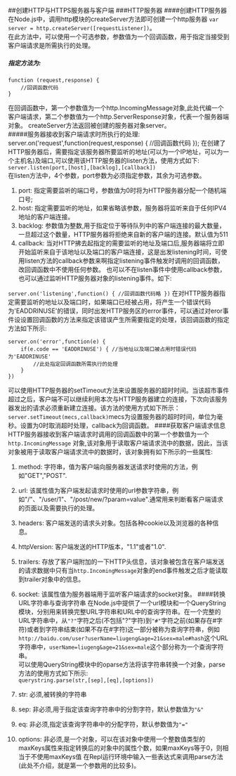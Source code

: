 
##创建HTTP与HTTPS服务器与客户端
###HTTP服务器
####创建HTTP服务器
在Node.js中，调用http模块的createServer方法即可创建一个http服务器 `var server = http.createServer([requestListener])`。<br/>
在此方法中，可以使用一个可选参数，参数值为一个回调函数，用于指定当接受到客户端请求是所需执行的处理。
##### 指定方法为:<br/>

    function (request,response) {
        //回调函数代码
    }
在回调函数中，第一个参数值为一个http.IncomingMessage对象,此处代编一个客户端请求，第二个参数值为一个http.ServerResponse对象，代表一个服务器端对象。
createServer方法返回被创建的服务器对象server。<br/>
#####服务器接收到客户端请求时所执行的处理:
    server.on('request',function(request,response) {
        //回调函数代码
    });
在创建了HTTP服务器后，需要指定该服务器所要监听的地址(可以为一个IP地址，可以为一个主机名)及端口,可以使用该HTTP服务器的listen方法，使用方式如下:<br/>
`server.listen(port,[host],[backlog],[callback])`<br/>
在listen方法中，4个参数，port参数为必须指定参数，其余为可选参数。<br/>

1. port: 指定需要监听的端口号，参数值为0时将为HTTP服务器分配一个随机端口号;
2. host: 指定需要监听的地址，如果省略该参数，服务器将监听来自于任何IPV4地址的客户端连接。
3. backlog: 参数值为整数,用于指定位于等待队列中的客户端连接的最大数量，一旦超过这个数量，HTTP服务器将拒绝来自新的客户端的连接。默认值为511
4. callback: 当对HTTP拂去起指定的需要监听的地址及端口后,服务器端将立即开始监听来自于该地址以及端口的客户端连接，这是出发listening时间，可使用listen方法的callback参数来啊指定listening事件触发时调用的回调函数，改回调函数中不使用任何参数。
也可以不在listen事件中使用callback参数，也可以通过监听HTTP服务器对象的listening事件。如下:

`server.on('listening',function() {
    //回调函数代码略
})`
在对HTTP服务器指定需要监听的地址以及端口时，如果端口已经被占用，将产生一个错误代码为'EADDRINUSE'的错误，同时出发HTTP服务区的error事件，可以通过对eror事件设设置回调函数的方法来指定该错误产生所需要指定的处理，该回调函数的指定方法如下所示:

    server.on('error',function(e) {
        if(e.code == 'EADDRINUSE') { //当地址以及端口被占用时错误代码为'EADDRINUSE'
            //此处指定回调函数所需执行的处理
        }   
    })
可以使用HTTP服务器的setTimeout方法来设置服务器的超时时间。当该超市事件超过之后，客户端不可以继续利用本次与HTTP服务器建立的连接，下次向该服务器发出的请求必须重新建立连接。该方法的使用方式如下所示：<br/>
`server.setTimeout(mecs,callback)`mecs为设置服务器的超时时间，单位为毫秒。设置为0时取消超时处理，callback为回调函数。
####获取客户端请求信息
HTTP服务器接收到客户端请求时调用的回调函数中的第一个参数值为一个 `http.IncomingMessage` 对象,该对象用于读取客户端请求流中的数据，因此，当该对象被用于读取客户端请求流中的数据时，该对象拥有如下所示的一些属性:

1. method: 字符串，值为客户端向服务器发送请求时使用的方法，例如"GET","POST".
2. url: 该属性值为客户端发起请求时使用的url参数字符串，例如"/"、"/user/1"、"/post/new/?param=value".通常用来判断看客户端请求的页面以及需要执行的处理。
3. headers: 客户端发送的请求头对象。包括各种cookie以及浏览器的各种信息。
4. httpVersion: 客户端发送的HTTP版本，"1.1"或者"1.0".
5. trailers: 存放了客户端附加的一下HTTP头信息，该对象被包含在客户端发送的请求数据中只有当`http.IncomingMessage`对象的end事件触发之后才能读取到trailer对象中的信息。
6. socket: 该属性值为服务器端用于监听客户端请求的socket对象。
####转换URL字符串与查询字符串
在Node.js中提供了一个url模块和一个QueryString模块，分别用来转换完整URL字符串和URL中的查询字符串。在一个完整的URL字符串中，从`"?"`字符之后(不包括"?"字符)到`"#"`字符之前(如果存在#字符)或者到字符串结束(如果不存在#字符)这一部分被称为查询字符串，例如`http://baidu.com/user?userName=liugeng&age=21&sex=male#hash`这个URL字符串中，`userName=liugeng&age=21&sex=male`这个部分称为一个查询字符串。<br/>
可以使用QueryString模块中的oparse方法将该字符串转换一个对象，parse方法的使用方式如下所示:<br/>
`querystring.parse(str,[sep],[eq],[options])`<br/>

1. str: 必须,被转换的字符串
2. sep: 非必须,用于指定该查询字符串中的分割字符，默认参数值为`"&"`
3. eq: 非必须,指定该查询字符串中的分配字符，默认参数值为`"="`
4. options: 非必须,是一个对象，可以在该对象中使用一个整数值类型的maxKeys属性来指定转换后的对象中的属性个数，如果maxKeys等于0，则相当于不使用maxKeys值
在Repl运行环境中输入一些表达式来调用parse方法(此处不介绍，就是第一个参数用的比较多)。